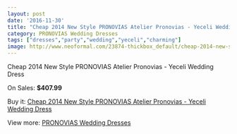 ```yaml
---
layout: post
date: '2016-11-30'
title: "Cheap 2014 New Style PRONOVIAS Atelier Pronovias - Yeceli Wedding Dress"
category: PRONOVIAS Wedding Dresses
tags: ["dresses","party","wedding","yeceli","charming"]
image: http://www.neoformal.com/23874-thickbox_default/cheap-2014-new-style-pronovias-atelier-pronovias-yeceli-wedding-dress.jpg
---
```

Cheap 2014 New Style PRONOVIAS Atelier Pronovias - Yeceli Wedding Dress

On Sales: **$407.99**
<a href="https://www.neoformal.com/en/pronovias-wedding-dresses-2014/8037-cheap-2014-new-style-pronovias-atelier-pronovias-yeceli-wedding-dress.html"><amp-img layout="responsive" width="600" height="600" src="//www.neoformal.com/23874-thickbox_default/cheap-2014-new-style-pronovias-atelier-pronovias-yeceli-wedding-dress.jpg" alt="Cheap 2014 New Style PRONOVIAS Atelier Pronovias - Yeceli Wedding Dress 0" /></a>

Buy it: [Cheap 2014 New Style PRONOVIAS Atelier Pronovias - Yeceli Wedding Dress](https://www.neoformal.com/en/pronovias-wedding-dresses-2014/8037-cheap-2014-new-style-pronovias-atelier-pronovias-yeceli-wedding-dress.html "Cheap 2014 New Style PRONOVIAS Atelier Pronovias - Yeceli Wedding Dress")

View more: [PRONOVIAS Wedding Dresses](https://www.neoformal.com/en/129-pronovias-wedding-dresses-2014 "PRONOVIAS Wedding Dresses")